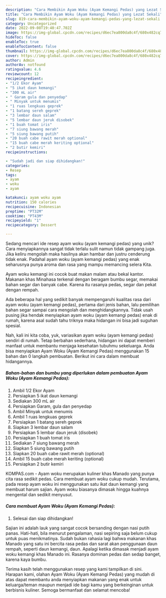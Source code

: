 ```yaml
---
description: "Cara Membikin Ayam Woku (Ayam Kemangi Pedas) yang Lezat Sekali"
title: "Cara Membikin Ayam Woku (Ayam Kemangi Pedas) yang Lezat Sekali"
slug: 819-cara-membikin-ayam-woku-ayam-kemangi-pedas-yang-lezat-sekali
category: Uncategorized
date: 2022-09-08T19:40:47.702Z
image: https://img-global.cpcdn.com/recipes/d6ec7ea800da8c4f/680x482cq70/ayam-woku-ayam-kemangi-pedas-foto-resep-utama.jpg
hideToc: false
enableToc: true
enableTocContent: false
thumbnail: https://img-global.cpcdn.com/recipes/d6ec7ea800da8c4f/680x482cq70/ayam-woku-ayam-kemangi-pedas-foto-resep-utama.jpg
cover: https://img-global.cpcdn.com/recipes/d6ec7ea800da8c4f/680x482cq70/ayam-woku-ayam-kemangi-pedas-foto-resep-utama.jpg
author: Admin
authorAv: notfound
ratingvalue: 4.6
reviewcount: 12
recipeingredient:
- "1/2 Ekor Ayam"
- "5 ikat daun kemangi"
- "300 mL air"
- " Garam gula dan penyedap"
- " Minyak untuk menumis"
- "1 ruas lengkuas geprek"
- "1 batang sereh geprek"
- "3 lembar daun salam"
- "5 lembar daun jeruk disobek"
- "1 buah tomat iris"
- "7 siung bawang merah"
- "5 siung bawang putih"
- "20 buah cabe rawit merah optional"
- "15 buah cabe merah keriting optional"
- "2 butir kemiri"
recipeinstructions:

- "Sudah jadi dan siap dihidangkan!"
categories:
- Resep
tags:
- ayam
- woku
- ayam

katakunci: ayam woku ayam 
nutrition: 150 calories
recipecuisine: Indonesian
preptime: "PT32M"
cooktime: "PT43M"
recipeyield: "1"
recipecategory: Dessert

---
```





Sedang mencari ide resep ayam woku (ayam kemangi pedas) yang unik? Cara menyiapkannya sangat tidak terlalu sulit namun tidak gampang juga. Jika keliru mengolah maka hasilnya akan hambar dan justru cenderung tidak enak. Padahal ayam woku (ayam kemangi pedas) yang enak seharusnya punya aroma dan rasa yang mampu memancing selera Kita.





Ayam woku kemangi ini cocok buat makan malam atau bekal kantor. Makanan khas Minahasa terkenal dengan beragam bumbu segar, memakai bahan segar dan banyak cabe. Karena itu rasanya pedas, segar dan pekat dengan rempah.

Ada beberapa hal yang sedikit banyak mempengaruhi kualitas rasa dari ayam woku (ayam kemangi pedas), pertama dari jenis bahan, lalu pemilihan bahan segar sampai cara mengolah dan menghidangkannya. Tidak usah pusing jika hendak menyiapkan ayam woku (ayam kemangi pedas) enak di rumah, karena asal sudah tahu triknya maka hidangan ini bisa jadi suguhan spesial.






Nah, kali ini kita coba, yuk, variasikan ayam woku (ayam kemangi pedas) sendiri di rumah. Tetap berbahan sederhana, hidangan ini dapat memberi manfaat untuk membantu menjaga kesehatan tubuhmu sekeluarga. Anda bisa menyiapkan Ayam Woku (Ayam Kemangi Pedas) menggunakan 15 bahan dan 0 langkah pembuatan. Berikut ini cara dalam membuat hidangannya.

<!--inarticleads1-->

##### Bahan-bahan dan bumbu yang diperlukan dalam pembuatan Ayam Woku (Ayam Kemangi Pedas):

1. Ambil 1/2 Ekor Ayam
1. Persiapkan 5 ikat daun kemangi
1. Sediakan 300 mL air
1. Persiapkan  Garam, gula dan penyedap
1. Ambil  Minyak untuk menumis
1. Ambil 1 ruas lengkuas geprek
1. Persiapkan 1 batang sereh geprek
1. Siapkan 3 lembar daun salam
1. Persiapkan 5 lembar daun jeruk (disobek)
1. Persiapkan 1 buah tomat iris
1. Sediakan 7 siung bawang merah
1. Siapkan 5 siung bawang putih
1. Siapkan 20 buah cabe rawit merah (optional)
1. Ambil 15 buah cabe merah keriting (optional)
1. Persiapkan 2 butir kemiri


KOMPAS.com - Ayam woku merupakan kuliner khas Manado yang punya cita rasa sedikit pedas. Cara membuat ayam woku cukup mudah. Terutama, pada resep ayam woku ini menggunakan satu ikat daun kemangi yang membuat harum sajian. Ayam woku biasanya dimasak hingga kuahnya mengental dan sedikit menyusut. 

<!--inarticleads2-->

##### Cara membuat Ayam Woku (Ayam Kemangi Pedas):


1. Selesai dan siap dihidangkan!

Sajian ini adalah lauk yang sangat cocok bersanding dengan nasi putih panas. Hati-hati, bila menurut pengalaman, nasi sepiring saja belum cukup untuk puas menikmatinya. Sudah bukan rahasia lagi bahwa makanan khas Manado yang satu ini bercita rasa pedas dan sarat akan penggunaan daun rempah, seperti daun kemangi, daun. Apalagi ketika dimasak menjadi ayam woku kemangi khas Manado ini. Rasanya dominan pedas dan sedap banget, karena kaya bumbu. 

Terima kasih telah menggunakan resep yang kami tampilkan di sini. Harapan kami, olahan Ayam Woku (Ayam Kemangi Pedas) yang mudah di atas dapat membantu anda menyiapkan makanan yang enak untuk keluarga/teman maupun menjadi ide bagi kamu yang berkeinginan untuk berbisnis kuliner. Semoga bermanfaat dan selamat mencoba!
